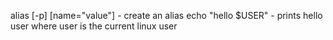 alias [-p] [name="value"] - create an alias
echo "hello $USER" - prints hello user where user is the current linux user
